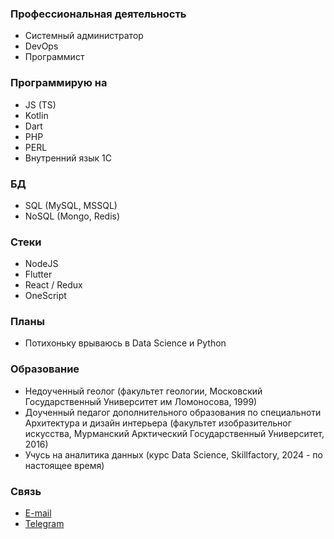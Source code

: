 ### Профессиональная деятельность
- Системный администратор  
- DevOps  
- Программист  

### Программирую на
- JS (TS)
- Kotlin
- Dart
- PHP
- PERL
- Внутренний язык 1С

### БД
- SQL (MySQL, MSSQL)
- NoSQL (Mongo, Redis)

### Стеки
- NodeJS
- Flutter
- React / Redux
- OneScript

### Планы
- Потихоньку врываюсь в Data Science и Python


### Образование
- Недоученный геолог (факультет геологии, Московский Государственный Университет им Ломоносова, 1999)
- Доученный педагог дополнительного образования по специальноти Архитектура и дизайн интерьера (факультет изобразительног искусства, Мурманский Арктический Государственный Университет, 2016)
- Учусь на аналитика данных (курс Data Science, Skillfactory, 2024 - по настоящее время)

### Связь
- [E-mail](mailto:tcheredeev@gmail.com)
- [Telegram](https://t.me/voidozer)